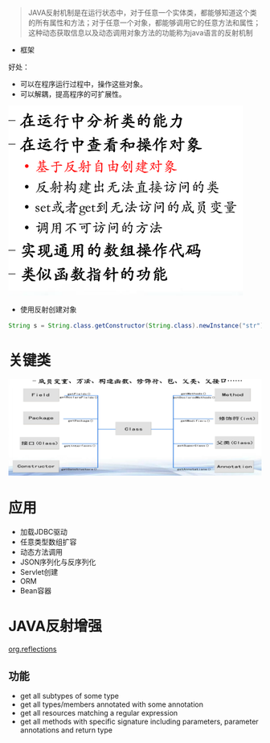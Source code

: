 >JAVA反射机制是在运行状态中，对于任意一个实体类，都能够知道这个类的所有属性和方法；对于任意一个对象，都能够调用它的任意方法和属性；这种动态获取信息以及动态调用对象方法的功能称为java语言的反射机制

- 框架

好处： 
- 可以在程序运行过程中，操作这些对象。 
-  可以解耦，提高程序的可扩展性。

![批注 2019-11-01 151447](/assets/批注%202019-11-01%20151447.png)

- 使用反射创建对象

```java
String s = String.class.getConstructor(String.class).newInstance("str");
```

# 关键类


![批注 2019-11-03 160316](/assets/批注%202019-11-03%20160316.png)

# 应用

- 加载JDBC驱动
- 任意类型数组扩容
- 动态方法调用
- JSON序列化与反序列化
- Servlet创建
- ORM
- Bean容器

# JAVA反射增强

[org.reflections](https://github.com/ronmamo/reflections)

## 功能

- get all subtypes of some type
- get all types/members annotated with some annotation
- get all resources matching a regular expression
- get all methods with specific signature including parameters, parameter annotations and return type

